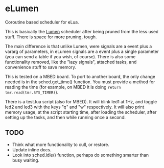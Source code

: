 eLumen
======

Coroutine based scheduler for eLua.

This is basically the [Lumen](https://github.com/xopxe/Lumen) scheduler after being pruned from the less used stuff. There is space for more pruning, tough.

The main difference is that unlike Lumen, were signals are a event plus a vararg of parameters, in eLumen signals are a event plus a single parameter (you can send a table if you wish, of course). There is also some functionality removed, like the "lazy signals", attached tasks, and convenience stuff to save memory.

This is tested on a MBED board. To port to another board, the only change needed is in the sched.get\_time() function. You must provide a method for reading the time (for example, on MBED it is doing  `return tmr.read(tmr.SYS_TIMER)`).

There is a test.lua script (also for MBED). It will blink led1 at 1Hz, and toggle led2 and led3 with the keys "q" and "w" respectively. It will also print memory usage, at the script starting time, after loading the scheduler, after setting up the tasks, and then while running once a second.


TODO
----

* Think what more functionality to cull, or restore.
* Update inline docs.
* Look into sched.idle() function, perhaps do something smarter than busy waiting.


